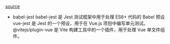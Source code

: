 [source](https://github.com/shengxinjing/weiyouyi)

- babel-jest 
    babel-jest 是 Jest 测试框架中用于处理 ES6+ 代码的 Babel 预设
    vue-jest 是 Jest 的一个预设，用于在 Vue.js 项目中编写单元测试。
    @vitejs/plugin-vue 是 Vite 构建工具中的一个插件，用于处理 Vue 单文件组件。